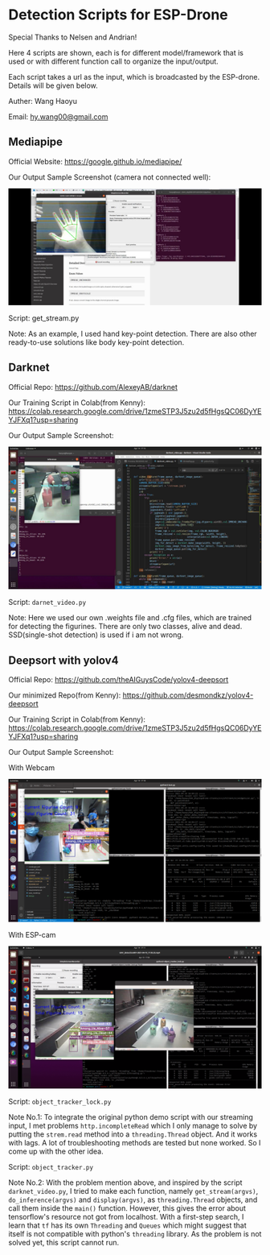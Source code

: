 # Detection Scripts for ESP-Drone

Special Thanks to Nelsen and Andrian!

Here 4 scripts are shown, each is for different model/framework that is used or with different function call to organize the input/output.

Each script takes a url as the input, which is broadcasted by the ESP-drone. Details will be given below.

Auther: Wang Haoyu

Email: hy.wang00@gmail.com


## Mediapipe

Official Website: https://google.github.io/mediapipe/

Our Output Sample Screenshot (camera not connected well): 
<p align="center"><img src="111.jpeg"\></p>

Script: get_stream.py

Note: As an example, I used hand key-point detection. There are also other ready-to-use solutions like body key-point detection.

## Darknet

Official Repo: https://github.com/AlexeyAB/darknet

Our Training Script in Colab(from Kenny): https://colab.research.google.com/drive/1zmeSTP3J5zu2d5fHgsQC06DyYEYJFXq1?usp=sharing

Our Output Sample Screenshot: 
<p align="center"><img src="222.jpeg"\></p>

Script: ```darnet_video.py```

Note: Here we used our own .weights file and .cfg files, which are trained for detecting the figurines. There are only two classes, alive and dead. SSD(single-shot detection) is used if i am not wrong.

## Deepsort with yolov4

Official Repo: https://github.com/theAIGuysCode/yolov4-deepsort

Our minimized Repo(from Kenny): https://github.com/desmondkz/yolov4-deepsort

Our Training Script in Colab(from Kenny): https://colab.research.google.com/drive/1zmeSTP3J5zu2d5fHgsQC06DyYEYJFXq1?usp=sharing

Our Output Sample Screenshot: 

With Webcam
<p align="center"><img src="deepsort_webcam.png"\></p>

With ESP-cam
<p align="center"><img src="deepsort_esp.png"\></p>


Script: ```object_tracker_lock.py```

Note No.1: To integrate the original python demo script with our streaming input, I met problems ```http.incompleteRead``` which I only manage to solve by putting the ```strem.read``` method into a ```threading.Thread``` object. And it works with lags. A lot of troubleshooting methods are tested but none worked. So I come up with the other idea.

Script: ```object_tracker.py```

Note No.2: With the problem mention above, and inspired by the script ```darknet_video.py```, I tried to make each function, namely ```get_stream(argvs)```, ```do_inference(argvs)``` and ```display(argvs)```, as ```threading.Thread``` objects, and call them inside the ```main()``` function. However, this gives the error about tensorflow's resource not got from localhost. With a first-step search, I learn that ```tf``` has its own ```Threading``` and ```Queues``` which might suggest that itself is not compatible with python's ```threading``` library. As the problem is not solved yet, this script cannot run. 
